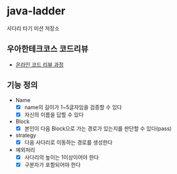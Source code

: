 # java-ladder

사다리 타기 미션 저장소

## 우아한테크코스 코드리뷰

- [온라인 코드 리뷰 과정](https://github.com/woowacourse/woowacourse-docs/blob/master/maincourse/README.md)


## 기능 정의

- Name
  - [x] name의 길이가 1~5글자임을 검증할 수 있다
  - [x] 자신의 이름을 답할 수 있다
- Block
  - [x] 본인이 다음 Block으로 가는 경로가 있는지를 판단할 수 있다(pass)
- strategy
  - [x] 다음 사다리로 이동하는 경로를 생성한다
- 예외처리
  - [x] 사다리의 높이는 1이상이어야 한다
  - [x] 구분자가 포함되어야 한다